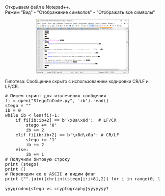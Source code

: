 Открываем файл в Notepad++. <br>
Режим "Вид" - "Отображение символов" - "Отображать все символы" 

<p align="center">
 <img width="300px" src="../../img/StegoInCode-01.png" alt="qr"/>
</p>
<!--![Image alt](https://github.com/Kafedralll/Junior.Crypt.2024-CTF/blob/main/img/StegoInCode-01.png)-->

Гипотеза: Сообщение скрыто с использованием кодировки CR/LF и LF/CR.

<pre>
# Пишем скрипт для извлечения сообщения
fi = open("StegoInCode.py", 'rb').read()
stego = ""
ib = 0
while ib < len(fi)-1:
    if fi[ib:ib+2] == b'\x0a\x0d':  # LF/CR
        stego += '0'
        ib += 2
    elif fi[ib:ib+2] == b'\x0d\x0a': # CR/LF
        stego += '1'
        ib += 2
    else:
        ib += 1
# Получили битовую строку        
print (stego)
print ()
# Переводим ее в ASCII и видим флаг
print ("".join([chr(int(stego[i:i+8],2)) for i in range(0, len(stego), 8)]))

ÿÿÿgrodno{stego_vs_cryptography}ÿÿÿÿÿÿÿ?
</pre>

